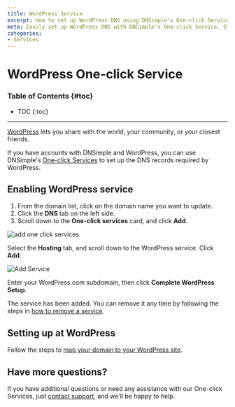```yaml
---
title: WordPress Service
excerpt: How to set up WordPress DNS using DNSimple's One-click Service.
meta: Easily set up WordPress DNS with DNSimple's One-click Service. Streamline your website launch and enjoy hassle-free management for your domain.
categories:
- Services
---
```


# WordPress One-click Service

### Table of Contents {#toc}

* TOC
{:toc}

---

[WordPress](http://wordpress.com) lets you share with the world, your community, or your closest friends.

If you have accounts with DNSimple and WordPress, you can use DNSimple's [One-click Services](/categories/services/) to set up the DNS records required by WordPress.

## Enabling WordPress service

1. From the domain list, click on the domain name you want to update.
1. Click the **DNS** tab on the left side.
1. Scroll down to the **One-click services** card, and click **Add**.

![add one click services](/files/one-click-services.png)

Select the **Hosting** tab, and scroll down to the WordPress service. Click **Add**.

![Add Service](/files/services-wordpress.png)

Enter your WordPress.com subdomain, then click **Complete WordPress Setup**.

The service has been added. You can remove it any time by following the steps in [how to remove a service](/articles/services/#removing-services).

## Setting up at WordPress

Follow the steps to [map your domain to your WordPress site](https://wordpress.com/support/domains/map-existing-domain/).

## Have more questions?

If you have additional questions or need any assistance with our One-click Services, just [contact support](https://dnsimple.com/feedback), and we'll be happy to help.

